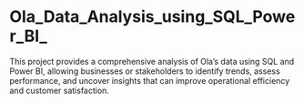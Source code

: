 # Ola_Data_Analysis_using_SQL_Power_BI_
This project provides a comprehensive analysis of Ola’s data using SQL and Power BI, allowing businesses or stakeholders to identify trends, assess performance, and uncover insights that can improve operational efficiency and customer satisfaction.

